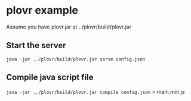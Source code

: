 plovr example
===================

Assume you have plovr.jar at ../plovr/build/plovr.jar

Start the server
-------------------
`java -jar ../plovr/build/plovr.jar serve config.json`


Compile java script file
-------------------
`java -jar ../plovr/build/plovr.jar compile config.json` > main.min.js
